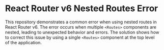 # React Router v6 Nested Routes Error

This repository demonstrates a common error when using nested routes in React Router v6. The error occurs when multiple `<Routes>` components are nested, leading to unexpected behavior and errors. The solution shows how to correct this issue by using a single `<Routes>` component at the top level of the application.